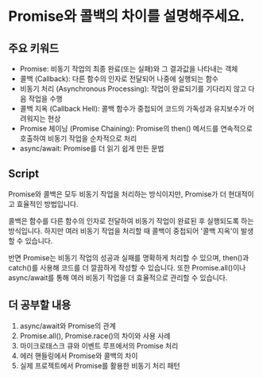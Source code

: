 # Promise와 콜백의 차이를 설명해주세요.

## 주요 키워드

- Promise: 비동기 작업의 최종 완료(또는 실패)와 그 결과값을 나타내는 객체
- 콜백 (Callback): 다른 함수의 인자로 전달되어 나중에 실행되는 함수
- 비동기 처리 (Asynchronous Processing): 작업이 완료되기를 기다리지 않고 다음 작업을 수행
- 콜백 지옥 (Callback Hell): 콜백 함수가 중첩되어 코드의 가독성과 유지보수가 어려워지는 현상
- Promise 체이닝 (Promise Chaining): Promise의 then() 메서드를 연속적으로 호출하여 비동기 작업을 순차적으로 처리
- async/await: Promise를 더 읽기 쉽게 만든 문법

## Script

Promise와 콜백은 모두 비동기 작업을 처리하는 방식이지만, Promise가 더 현대적이고 효율적인 방법입니다.

콜백은 함수를 다른 함수의 인자로 전달하여 비동기 작업이 완료된 후 실행되도록 하는 방식입니다. 하지만 여러 비동기 작업을 처리할 때 콜백이 중첩되어 '콜백 지옥'이 발생할 수 있습니다.

반면 Promise는 비동기 작업의 성공과 실패를 명확하게 처리할 수 있으며, then()과 catch()를 사용해 코드를 더 깔끔하게 작성할 수 있습니다. 또한 Promise.all()이나 async/await를 통해 여러 비동기 작업을 더 효율적으로 관리할 수 있습니다.

## 더 공부할 내용

1. async/await와 Promise의 관계
2. Promise.all(), Promise.race()의 차이와 사용 사례
3. 마이크로태스크 큐와 이벤트 루프에서의 Promise 처리
4. 에러 핸들링에서 Promise와 콜백의 차이
5. 실제 프로젝트에서 Promise를 활용한 비동기 처리 패턴
